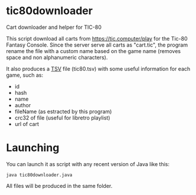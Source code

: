 # tic80downloader
Cart downloader and helper for TIC-80

This script download all carts from https://tic.computer/play for the Tic-80 Fantasy Console.
Since the server serve all carts as "cart.tic", the program rename the file with a custom name based on the game name (removes space and non alphanumeric characters).

It also produces a [TSV](https://en.wikipedia.org/wiki/Tab-separated_values) file (tic80.tsv) with some useful information for each game, such as:

* id
* hash
* name
* author
* fileName (as estracted by this program)
* crc32 of file (useful for libretro playlist)
* url of cart

Launching
===

You can launch it as script with any recent version of Java like this:

`java tic80downloader.java`

All files will be produced in the same folder.

